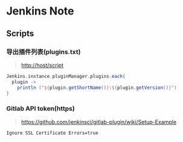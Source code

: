 Jenkins Note
============

Scripts
-------

### 导出插件列表(plugins.txt)

> <http://host/script>

``` groovy
Jenkins.instance.pluginManager.plugins.each{
  plugin ->
    println ("${plugin.getShortName()}:${plugin.getVersion()}")
}
```

### Gitlab API token(https)

> <https://github.com/jenkinsci/gitlab-plugin/wiki/Setup-Example>

    Ignore SSL Certificate Errors=true
